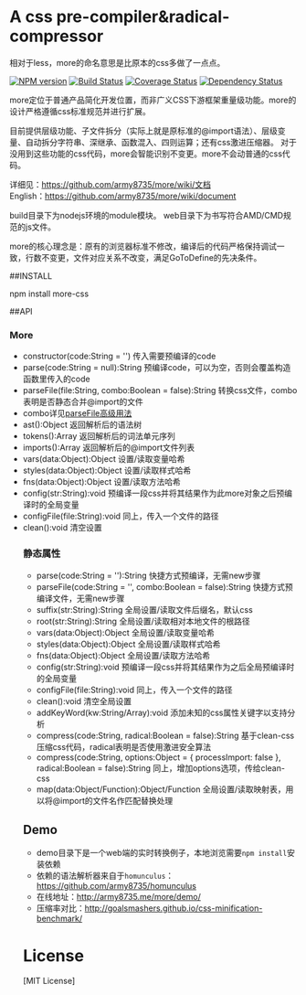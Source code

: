 A css pre-compiler&radical-compressor
====

相对于less，more的命名意思是比原本的css多做了一点点。

[![NPM version](https://badge.fury.io/js/more-css.png)](https://npmjs.org/package/more-css)
[![Build Status](https://travis-ci.org/army8735/more.svg?branch=master)](https://travis-ci.org/army8735/more)
[![Coverage Status](https://coveralls.io/repos/army8735/more/badge.png)](https://coveralls.io/r/army8735/more)
[![Dependency Status](https://david-dm.org/army8735/more.png)](https://david-dm.org/army8735/more)

more定位于普通产品简化开发位置，而非广义CSS下游框架重量级功能。more的设计严格遵循css标准规范并进行扩展。

目前提供层级功能、子文件拆分（实际上就是原标准的@import语法）、层级变量、自动拆分字符串、深继承、函数混入、四则运算；还有css激进压缩器。
对于没用到这些功能的css代码，more会智能识别不变更。more不会动普通的css代码。

详细见：https://github.com/army8735/more/wiki/文档<br/>
English：https://github.com/army8735/more/wiki/document

build目录下为nodejs环境的module模块。
web目录下为书写符合AMD/CMD规范的js文件。

more的核心理念是：原有的浏览器标准不修改，编译后的代码严格保持调试一致，行数不变更，文件对应关系不改变，满足GoToDefine的先决条件。

##INSTALL

npm install more-css

##API

### More
* constructor(code:String = '') 传入需要预编译的code
* parse(code:String = null):String 预编译code，可以为空，否则会覆盖构造函数里传入的code
* parseFile(file:String, combo:Boolean = false):String 转换css文件，combo表明是否静态合并@import的文件
 * combo详见[parseFile高级用法](https://github.com/army8735/more/wiki/document#parsefile高级用法)
* ast():Object 返回解析后的语法树
* tokens():Array<Object> 返回解析后的词法单元序列
* imports():Array<String> 返回解析后的@import文件列表
* vars(data:Object):Object 设置/读取变量哈希
* styles(data:Object):Object 设置/读取样式哈希
* fns(data:Object):Object 设置/读取方法哈希
* config(str:String):void 预编译一段css并将其结果作为此more对象之后预编译时的全局变量
* configFile(file:String):void 同上，传入一个文件的路径
* clean():void 清空设置

### 静态属性
* parse(code:String = ''):String 快捷方式预编译，无需new步骤
* parseFile(code:String = '', combo:Boolean = false):String 快捷方式预编译文件，无需new步骤
* suffix(str:String):String 全局设置/读取文件后缀名，默认css
* root(str:String):String 全局设置/读取相对本地文件的根路径
* vars(data:Object):Object 全局设置/读取变量哈希
* styles(data:Object):Object 全局设置/读取样式哈希
* fns(data:Object):Object 全局设置/读取方法哈希
* config(str:String):void 预编译一段css并将其结果作为之后全局预编译时的全局变量
* configFile(file:String):void 同上，传入一个文件的路径
* clean():void 清空全局设置
* addKeyWord(kw:String/Array<String>):void 添加未知的css属性关键字以支持分析
* compress(code:String, radical:Boolean = false):String 基于clean-css压缩css代码，radical表明是否使用激进安全算法
* compress(code:String, options:Object = { processImport: false }, radical:Boolean = false):String 同上，增加options选项，传给clean-css
* map(data:Object/Function):Object/Function 全局设置/读取映射表，用以将@import的文件名作匹配替换处理

## Demo
* demo目录下是一个web端的实时转换例子，本地浏览需要`npm install`安装依赖
* 依赖的语法解析器来自于`homunculus`：https://github.com/army8735/homunculus
* 在线地址：http://army8735.me/more/demo/
* 压缩率对比：http://goalsmashers.github.io/css-minification-benchmark/

# License
[MIT License]
